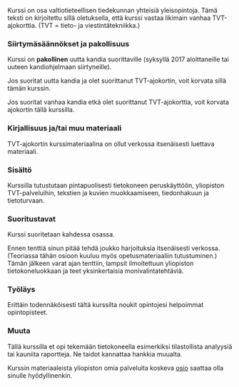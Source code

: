 Kurssi on osa valtiotieteellisen tiedekunnan yhteisiä yleisopintoja. Tämä teksti on kirjoitettu sillä oletuksella, että kurssi vastaa likimain vanhaa TVT-ajokorttia. (TVT = tieto- ja viestintätekniikka.)

### Siirtymäsäännökset ja pakollisuus

Kurssi on **pakollinen** uutta kandia suorittaville (syksyllä 2017 aloittaneille tai uuteen kandiohjelmaan siirtyneille). 

Jos suoritat uutta kandia ja olet suorittanut TVT-ajokortin, voit korvata sillä tämän kurssin.

Jos suoritat vanhaa kandia etkä olet suorittanut TVT-ajokorttia, voit korvata ajokortin tällä kurssilla.

### Kirjallisuus ja/tai muu materiaali

TVT-ajokortin kurssimateriaalina on ollut verkossa itsenäisesti luettava materiaali.

### Sisältö

Kurssilla tutustutaan pintapuolisesti tietokoneen peruskäyttöön, yliopiston TVT-palveluihin, tekstien ja kuvien muokkaamiseen, tiedonhakuun ja tietoturvaan.

### Suoritustavat

Kurssi suoritetaan kahdessa osassa. 

Ennen tenttiä sinun pitää tehdä joukko harjoituksia itsenäisesti verkossa. (Teoriassa tähän osioon kuuluu myös opetusmateriaaliin tutustuminen.) Tämän jälkeen varat ajan tenttiin, lampsit ilmoitettuun yliopiston tietokoneluokkaan ja teet yksinkertaisia monivalintatehtäviä. 

### Työläys

Erittäin todennäköisesti tältä kurssilta noukit opintojesi helpoimmat opintopisteet.

### Muuta

Tällä kurssilla et opi tekemään tietokoneella esimerkiksi tilastollista analyysiä tai kauniita raportteja. Ne taidot kannattaa hankkia muualta.

Kurssin materiaaleista yliopiston omia palveluita koskeva [osio](http://blogs.helsinki.fi/tvt-ajokortti/2-helsingin-yliopiston-tietotekninen-ymparisto/) saattaa olla sinulle hyödyllinenkin.